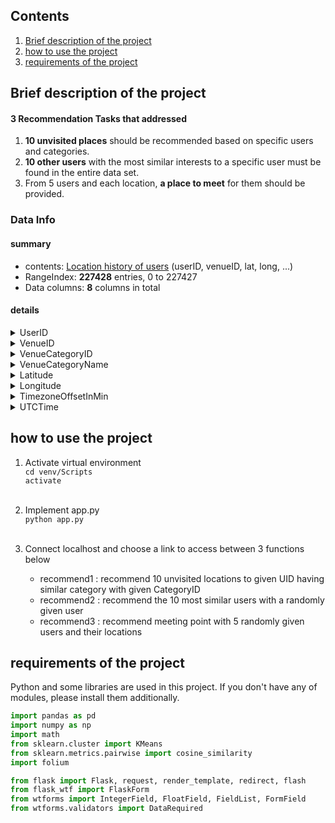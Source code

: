 ## Contents
1. [ Brief description of the project ](#-Brief-description-of-the-project)
2. [ how to use the project ](#-how-to-use-the-project)
3. [requirements of the project](#-requirements-of-the-project)

## Brief description of the project 
#### 3 Recommendation Tasks that addressed
1. **10 unvisited places** should be recommended based on specific users and categories.
2. **10 other users** with the most similar interests to a specific user must be found in the entire data set.
3. From 5 users and each location, **a place to meet** for them should be provided.

### Data Info

#### summary
- contents: <u>Location history of users</u> (userID, venueID, lat, long, ...)
- RangeIndex: **227428** entries, 0 to 227427 <br>
- Data columns: **8** columns in total <br>

#### details
<details><summary> UserID </summary>
id of each user<br>
range: 1 to 1083 <br>
dtype: int64 
</details>
<details><summary> 
VenueID</summary>
id of each venue
unique: 38333 <br>
dtype: object <br>
not used in this project
</details>
<details><summary> VenueCategoryID</summary>
id of each venue category <br>
unique: 400   <br>
dtype: object
</details>
<details><summary> VenueCategoryName</summary>
semantic meaning of each venue category id (i.e. bar, park etc.)<br>
unique: 251   <br>
dtype: object
</details>
<details><summary> Latitude</summary>
latitude of each location from the user log <br>
range: 40.550852 to 40.988332 <br>
dtype: float64
</details>
<details><summary> Longitude</summary>
longitude of each location from the user log <br>
range: -74.274766 to -73.683825 <br>
dtype: float64  
</details>
<details><summary> TimezoneOffsetInMin</summary>
timezone offset (min) <br>
range: -420 to 660   <br>
dtype: int64 <br>
not used in this project
</details>
<details><summary> UTCTime</summary>
utc time of the log (date, month, day, time, year) <br>
unique: 224653 <br>
dtype: object <br>
not used in this project
</details>



## how to use the project

1. Activate virtual environment <br>
`cd venv/Scripts` <br>
`activate` <br><br>
2. Implement app.py <br>
`python app.py`<br><br>
3. Connect localhost and choose a link to access between 3 functions below

   - recommend1 : recommend 10 unvisited locations to given UID having similar category with given CategoryID
   - recommend2 : recommend the 10 most similar users with a randomly given user
   - recommend3 : recommend meeting point with 5 randomly given users and their locations

## requirements of the project 

Python and some libraries are used in this project. If you don't have any of modules, please install them additionally.

```python
import pandas as pd
import numpy as np
import math
from sklearn.cluster import KMeans
from sklearn.metrics.pairwise import cosine_similarity
import folium

from flask import Flask, request, render_template, redirect, flash
from flask_wtf import FlaskForm
from wtforms import IntegerField, FloatField, FieldList, FormField
from wtforms.validators import DataRequired
```